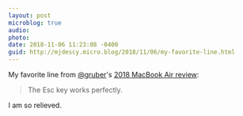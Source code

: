 ```yaml
---
layout: post
microblog: true
audio: 
photo: 
date: 2018-11-06 11:23:08 -0400
guid: http://mjdescy.micro.blog/2018/11/06/my-favorite-line.html
---
```

My favorite line from [@gruber](https://micro.blog/gruber)'s [2018 MacBook Air review](https://daringfireball.net/2018/11/the_2018_retina_macbook_air):

> The Esc key works perfectly.

I am so relieved.
